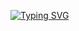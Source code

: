 [![Typing SVG](https://readme-typing-svg.demolab.com?font=Fira+Code&size=22&duration=4000&pause=1000&color=FF00B3&center=true&vCenter=true&width=435&lines=Mina+Almasi;Cognitive+Science+BSc.;Aarhus+University)](https://git.io/typing-svg)

